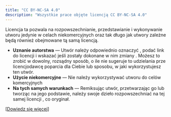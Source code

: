 ```yaml
---
title: "CC BY-NC-SA 4.0"
description: "Wszystkie prace objęte licencją CC BY-NC-SA 4.0"
---
```


Licencja ta pozwala na rozpowszechnianie, przedstawianie i wykonywanie utworu jedynie w celach niekomercyjnych oraz tak długo jak utwory zależne będą również obejmowane tą samą licencją.

- **Uznanie autorstwa** — Utwór należy odpowiednio oznaczyć , podać link do licencji i wskazać jeśli zostały dokonane w nim zmiany . Możesz to zrobić w dowolny, rozsądny sposób, o ile nie sugeruje to udzielania prze licencjodawcę poparcia dla Ciebie lub sposobu, w jaki wykorzystujesz ten utwór. 
- **Użycie niekomercyjne** — Nie należy wykorzystywać utworu do celów komercyjnych 
- **Na tych samych warunkach** — Remiksując utwór, przetwarzając go lub tworząc na jego podstawie, należy swoje dzieło rozpowszechniać na tej samej licencji , co oryginał. 

[[Dowiedz się więcej](https://creativecommons.org/licenses/by-nc-sa/4.0/deed.pl)]